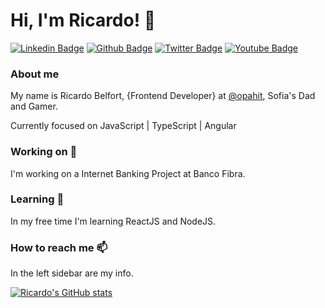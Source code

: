 # Hi, I'm Ricardo! 👋

[![Linkedin Badge](https://img.shields.io/badge/-LinkedIn-blue?style=flat-square&logo=Linkedin&logoColor=white&link=https://www.linkedin.com/in/ricardobelfort/)](https://www.linkedin.com/in/ricardobelfort/)
[![Github Badge](https://img.shields.io/badge/-Github-000?style=flat-square&logo=Github&logoColor=white&link=https://github.com/ricardobelfort)](https://github.com/ricardobelfort)
[![Twitter Badge](https://img.shields.io/badge/-Twitter-1ca0f1?style=flat-square&labelColor=1ca0f1&logo=twitter&logoColor=white&link=https://twitter.com/ricardobelfort)](https://twitter.com/ricardobelfort)
[![Youtube Badge](https://img.shields.io/badge/-YouTube-ff0000?style=flat-square&labelColor=ff0000&logo=youtube&logoColor=white&link=https://www.youtube.com/c/RicardoBelfort)](https://www.youtube.com/c/RicardoBelfort)

### About me
My name is Ricardo Belfort, {Frontend Developer} at [@opahit](https://www.opah.com.br/), Sofia's Dad and Gamer.

Currently focused on JavaScript | TypeScript | Angular

### Working on 🔭
I'm working on a Internet Banking Project at Banco Fibra.

### Learning 🌱
In my free time I'm learning ReactJS and NodeJS.

### How to reach me 📫
In the left sidebar are my info.

[![Ricardo's GitHub stats](https://github-readme-stats.vercel.app/api?username=ricardobelfort&show_icons=true&theme=tokyonight&show_icons=true&count_private=true)](https://github.com/ricardobelfort/github-readme-stats)

<!--
**ricardobelfort/ricardobelfort** is a ✨ _special_ ✨ repository because its `README.md` (this file) appears on your GitHub profile.

Here are some ideas to get you started:

- 🔭 I’m currently working on ...
- 🌱 I’m currently learning ...
- 👯 I’m looking to collaborate on ...
- 🤔 I’m looking for help with ...
- 💬 Ask me about ...
- 📫 How to reach me: ...
- 😄 Pronouns: ...
- ⚡ Fun fact: ...
-->
